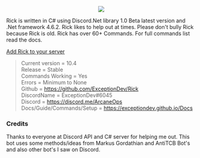 <p align="center"><img src="https://exceptiondev.github.io/Docs/_media/rick.png"/></p>

Rick is written in C# using Discord.Net library 1.0 Beta latest version and .Net framework 4.6.2. Rick likes to help out at times. Please don't bully Rick because Rick is old. Rick has over 60+ Commands. For full commands list read the docs.

[Add Rick to your server](https://discordapp.com/oauth2/authorize?client_id=261561347966238721&scope=bot&permissions=2146946175)

> Current version = 10.4
<br>Release = Stable</br>
Commands Working = Yes
<br>Errors = Minimum to None</br>
Github = https://github.com/ExceptionDev/Rick
<br>DiscordName = ExceptionDev#6045</br>
Discord = https://discord.me/ArcaneOps
<br>Docs/Guide/Commands/Setup = https://exceptiondev.github.io/Docs</br>

### Credits

Thanks to everyone at Discord API and C# server for helping me out.
This bot uses some methods/ideas from Markus Gordathian and AntiTCB Bot's and also other bot's I saw on Discord.
